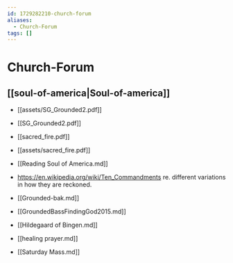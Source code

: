 ```yaml
---
id: 1729282210-church-forum
aliases:
  - Church-Forum
tags: []
---
```


# Church-Forum

## [[soul-of-america|Soul-of-america]]


- [[assets/SG_Grounded2.pdf]]
- [[SG_Grounded2.pdf]]
- [[sacred_fire.pdf]]
- [[assets/sacred_fire.pdf]]
- [[Reading Soul of America.md]]

- https://en.wikipedia.org/wiki/Ten_Commandments re. different variations in how they are reckoned.
- [[Grounded-bak.md]]
- [[GroundedBassFindingGod2015.md]]
- [[Hildegaard of Bingen.md]]
- [[healing prayer.md]]
- [[Saturday Mass.md]]
